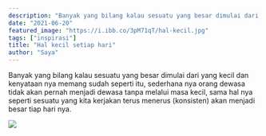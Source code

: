 ```yaml
---
description: "Banyak yang bilang kalau sesuatu yang besar dimulai dari yang kecil "
date: "2021-06-20"
featured_image: "https://i.ibb.co/3pM71qT/hal-kecil.jpg"
tags: ["inspirasi"]
title: "Hal kecil setiap hari"
author: "Saya"
---
```


Banyak yang bilang kalau sesuatu yang besar dimulai dari yang kecil dan kenyataan nya memang sudah seperti itu, sederhana nya orang dewasa tidak akan pernah menjadi dewasa tanpa melalui masa kecil, sama hal nya seperti sesuatu yang kita kerjakan terus menerus (konsisten) akan menjadi besar tiap hari nya.

![](https://i.ibb.co/fXNSJVk/berkebun.png)
